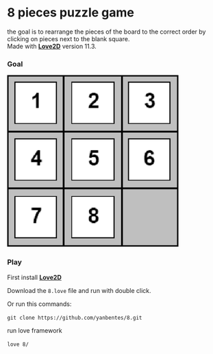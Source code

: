 # 8 pieces puzzle game

the goal is to rearrange the pieces of the board to the correct order by clicking on pieces next to the blank square.<br/>
Made with **[Love2D](https://love2d.org/)** version 11.3.

### Goal

![board](img/board.png)

### Play

First install **[Love2D](https://love2d.org/)**

Download the `8.love` file and run with double click. 

Or run this commands:

`git clone https://github.com/yanbentes/8.git`

run love framework

`love 8/`
